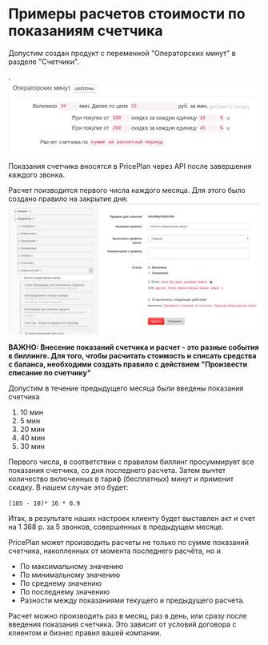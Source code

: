 # Примеры расчетов стоимости по показаниям счетчика

Допустим создан продукт с переменной "Операторских минут" в разделе "Счетчики".

.![](../.gitbook/assets/selection_158.png)

Показания счетчика вносятся в PricePlan через API после завершения каждого звонка.

Расчет поизводится первого числа каждого месяца. Для этого было создано правило на закрытие дня:![](../.gitbook/assets/selection_159.png)

**ВАЖНО: Внесение показаний счетчика и расчет - это разные события в биллинге. Для того, чтобы расчитать стоимость и списать средства с баланса, необходими создать правило с действием "Произвести списание по счетчику"** 

Допустим в течение предыдущего месяца были введены показания счетчика

1. 10 мин
2. 5 мин
3. 20 мин
4. 40 мин
5. 30 мин

Первого числа, в соответствии с правилом биллинг просуммирует все показания счетчика, со дня последнего расчета. Затем вычтет количество включенных в тариф \(бесплатных\) минут и применит скидку. В нашем случае это будет:

`(105 - 10)* 16 * 0.9`

Итак, в результате наших настроек клиенту будет выставлен акт и счет на 1 368 р. за 5 звонков, совершенных в предыдущем месяце.

PricePlan может производить расчеты не только по сумме показаний счетчика, накопленных от момента последнего расчёта, но и

* По максимальному значению
* По минимальному значению
* По среднему значению
* По последнему значению
* Разности между показаниями текущего и предыдущего расчета.

Расчет можно производить раз в месяц, раз в день, или сразу после введения показания счетчика. Это зависит от условий договора с клиентом и бизнес правил вашей компании.

